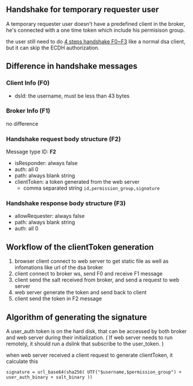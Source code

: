 ## Handshake for temporary requester user

A temporary requester user doesn't have a predefined client in the broker, he's connected with a one time token which include his permisison group.

the user still need to do [4 steps handshake F0~F3](handshake-message.md) like a normal dsa client, but it can skip the ECDH authorization.

## Difference in handshake messages

### Client Info (F0)

* dsId: the username, must be less than 43 bytes

### Broker Info (F1)

no difference


### Handshake request body structure (F2)
Message type ID: **F2**

* isResponder: always false
* auth: all 0
* path: always blank string
* clientToken: a token generated from the web server 
  * comma separated string `id,permission_group,signature`

### Handshake response body structure (F3)


* allowRequester: always false
* path: always blank string
* auth: all 0


## Workflow of the clientToken generation

1. browser client connect to web server to get static file as well as infomations like url of the dsa broker
1. client connect to broker ws, send F0 and receive F1 message
1. client send the salt received from broker, and send a request to web server
1. web server generate the token and send back to client
1. client send the token in F2 message

## Algorithm of generating the signature

A user_auth token is on the hard disk, that can be accessed by both broker and web server during their initialization. ( If web server needs to run remotely, it should run a dslink that subscribe to the user_token. )

when web server received a client request to generate clientToken, it calculate this

`signature = url_base64(sha256( UTF("$username,$permission_group") + user_auth_binary + salt_binary ))`
